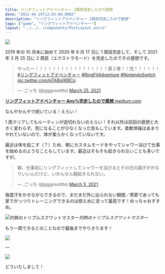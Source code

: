 ```yaml
---
title: リングフィットアドベンチャー 2周目完走したので感想
date: "2021-04-29T12:03:00.000Z"
description: "リングフィットアドベンチャー 2周目完走したので感想"
tags: ["game", "リングフィットアドベンチャー"]
layout: "../../../components/PostLayout.astro"
---
```


![](https://cdn-images-1.medium.com/max/2000/0*M3ZJvLHN2sOmTNtK.png)

2019 年の 10 月末に始めて 2020 年 6 月 17 日に 1 周目完走して、そして 2021 年 3 月 25 日に 2 周目（エクストラモード）を完走したのでその感想です。

<blockquote class="twitter-tweet"><p lang="ja" dir="ltr">やったー！！！！！！！！！！！！！！！！！第２章！！完！！！！！！ <a href="https://twitter.com/hashtag/%E3%83%AA%E3%83%B3%E3%82%B0%E3%83%95%E3%82%A3%E3%83%83%E3%83%88%E3%82%A2%E3%83%89%E3%83%99%E3%83%B3%E3%83%81%E3%83%A3%E3%83%BC?src=hash&amp;ref_src=twsrc%5Etfw">#リングフィットアドベンチャー</a> <a href="https://twitter.com/hashtag/RingFitAdventure?src=hash&amp;ref_src=twsrc%5Etfw">#RingFitAdventure</a> <a href="https://twitter.com/hashtag/NintendoSwitch?src=hash&amp;ref_src=twsrc%5Etfw">#NintendoSwitch</a> <a href="https://t.co/pTABsjWBCo">pic.twitter.com/pTABsjWBCo</a></p>&mdash; .ごっち (@gggooottto) <a href="https://twitter.com/gggooottto/status/1375020302954942467?ref_src=twsrc%5Etfw">March 25, 2021</a></blockquote>

[**リングフィットアドベンチャー Any%完走したので感想** medium.com](https://medium.com/@gggooottto/%E3%83%AA%E3%83%B3%E3%82%B0%E3%83%95%E3%82%A3%E3%83%83%E3%83%88%E3%82%A2%E3%83%89%E3%83%99%E3%83%B3%E3%83%81%E3%83%A3%E3%83%BC-any-%E5%AE%8C%E8%B5%B0%E3%81%97%E3%81%9F%E3%81%AE%E3%81%A7%E6%84%9F%E6%83%B3-a2b9ef88af10)

なんやかんやで続いている！えらい！

1 周クリアしてもルーティンが途切れないのえらい！それ以外は前回の感想と大きく変わらず。苦になることが少なくなった気もしています。柔軟体操はあまりやれていないので、体が柔らかくなっていないです。

最近は体を起こす（？）ため、朝にカスタムモードをやってシャワー浴びて仕事を始めるのようなこともしています。最近はそもそも起きられないことも多いですが。

<blockquote class="twitter-tweet"><p lang="ja" dir="ltr">朝、仕事前にリングフィットしてシャワーを浴びるとその日の調子がかなりいいんだけど、いかんせん朝起きられない。</p>&mdash; .ごっち (@gggooottto) <a href="https://twitter.com/gggooottto/status/1367650834301919239?ref_src=twsrc%5Etfw">March 5, 2021</a></blockquote>

毎度汗をかきながらできるので、まだまだ外に出られない期間／季節であっても家でがっつりトレーニングできるのは控えめに言って最高です！めっちゃおすすめ。

![灼熱のトリプルスクワットマスター](https://cdn-images-1.medium.com/max/2560/0*lxLB7znofLBKP9SI.jpg)_灼熱のトリプルスクワットマスター_

もう一周できるとのことなので最後までやりきります！

![](https://cdn-images-1.medium.com/max/2560/0*DgBQBmTDGH631A_T.jpg)

—

![](https://cdn-images-1.medium.com/max/2560/0*dXIX6Trafc6eb9I7.jpg)

どういたしまして！
